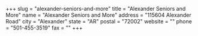 +++
slug = "alexander-seniors-and-more"
title = "Alexander Seniors and More"
name = "Alexander Seniors and More"
address = "115604 Alexander Road"
city = "Alexander"
state = "AR"
postal = "72002"
website = ""
phone = "501-455-3519"
fax = ""
+++
